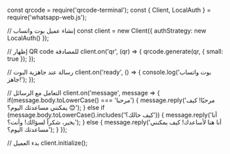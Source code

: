 const qrcode = require('qrcode-terminal');
const { Client, LocalAuth } = require('whatsapp-web.js');

// إنشاء عميل بوت واتساب
const client = new Client({
    authStrategy: new LocalAuth()
});

// إظهار QR code للمصادقة
client.on('qr', (qr) => {
    qrcode.generate(qr, { small: true });
});

// رسالة عند جاهزية البوت
client.on('ready', () => {
    console.log('بوت واتساب جاهز!');
});

// التعامل مع الرسائل
client.on('message', message => {
    if(message.body.toLowerCase() === 'مرحبا') {
        message.reply('مرحبًا! كيف يمكنني مساعدتك اليوم؟ 😊');
    } else if (message.body.toLowerCase().includes('كيف حالك؟')) {
        message.reply('أنا بخير، شكراً لسؤالك! وأنت؟');
    } else {
        message.reply('أنا هنا لأساعدك! كيف يمكنني مساعدتك اليوم؟');
    }
});

// بدء العميل
client.initialize();